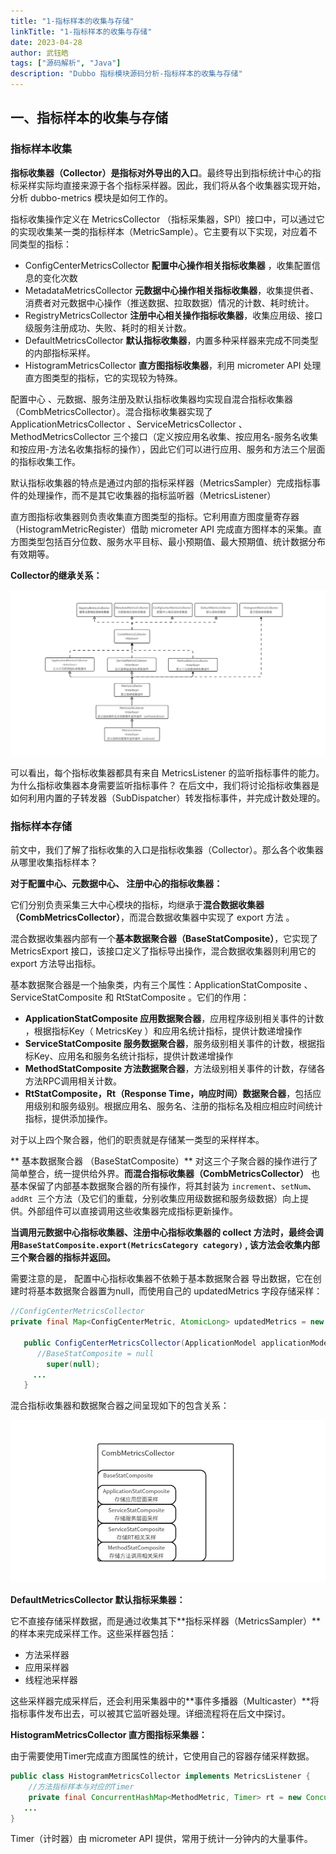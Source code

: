```yaml
---
title: "1-指标样本的收集与存储"
linkTitle: "1-指标样本的收集与存储"
date: 2023-04-28
author: 武钰皓
tags: ["源码解析", "Java"]
description: "Dubbo 指标模块源码分析-指标样本的收集与存储"
---
```


## 一、指标样本的收集与存储



### 指标样本收集

**指标收集器（Collector）是指标对外导出的入口**。最终导出到指标统计中心的指标采样实际均直接来源于各个指标采样器。因此，我们将从各个收集器实现开始，分析 dubbo-metrics 模块是如何工作的。

指标收集操作定义在 MetricsCollector （指标采集器，SPI）接口中，可以通过它的实现收集某一类的指标样本（MetricSample）。它主要有以下实现，对应着不同类型的指标：

* ConfigCenterMetricsCollector **配置中心操作相关指标收集器** ，收集配置信息的变化次数
* MetadataMetricsCollector **元数据中心操作相关指标收集器**，收集提供者、消费者对元数据中心操作（推送数据、拉取数据）情况的计数、耗时统计。
* RegistryMetricsCollector **注册中心相关操作指标收集器**，收集应用级、接口级服务注册成功、失败、耗时的相关计数。
* DefaultMetricsCollector **默认指标收集器**，内置多种采样器来完成不同类型的内部指标采样。
* HistogramMetricsCollector **直方图指标收集器**，利用 micrometer API 处理直方图类型的指标，它的实现较为特殊。

配置中心 、元数据、服务注册及默认指标收集器均实现自混合指标收集器（CombMetricsCollector）。混合指标收集器实现了 ApplicationMetricsCollector 、ServiceMetricsCollector 、MethodMetricsCollector 三个接口（定义按应用名收集、按应用名-服务名收集和按应用-方法名收集指标的操作），因此它们可以进行应用、服务和方法三个层面的指标收集工作。

默认指标收集器的特点是通过内部的指标采样器（MetricsSampler）完成指标事件的处理操作，而不是其它收集器的指标监听器（MetricsListener）

直方图指标收集器则负责收集直方图类型的指标。它利用直方图度量寄存器（HistogramMetricRegister）借助 micrometer API 完成直方图样本的采集。直方图类型包括百分位数、服务水平目标、最小预期值、最大预期值、统计数据分布有效期等。



**Collector的继承关系：**

![collectors](/imgs/blog/metrics-source-blog/collectors.png)

可以看出，每个指标收集器都具有来自 MetricsListener  的监听指标事件的能力。为什么指标收集器本身需要监听指标事件？ 在后文中，我们将讨论指标收集器是如何利用内置的子转发器（SubDispatcher）转发指标事件，并完成计数处理的。



### 指标样本存储

前文中，我们了解了指标收集的入口是指标收集器（Collector）。那么各个收集器从哪里收集指标样本？

**对于配置中心、元数据中心、 注册中心的指标收集器：**

它们分别负责采集三大中心模块的指标，均继承于**混合数据收集器（CombMetricsCollector）**，而混合数据收集器中实现了 export 方法 。

混合数据收集器内部有一个**基本数据聚合器（BaseStatComposite）**，它实现了 MetricsExport 接口，该接口定义了指标导出操作，混合数据收集器则利用它的 export 方法导出指标。

基本数据聚合器是一个抽象类，内有三个属性：ApplicationStatComposite 、ServiceStatComposite 和 RtStatComposite 。它们的作用：

* **ApplicationStatComposite 应用数据聚合器**，应用程序级别相关事件的计数 ，根据指标Key（ MetricsKey ）和应用名统计指标，提供计数递增操作
* **ServiceStatComposite 服务数据聚合器**，服务级别相关事件的计数，根据指标Key、应用名和服务名统计指标，提供计数递增操作
* **MethodStatComposite 方法数据聚合器**，方法级别相关事件的计数，存储各方法RPC调用相关计数。
* **RtStatComposite，Rt（Response Time，响应时间）数据聚合器**，包括应用级别和服务级别。根据应用名、服务名、注册的指标名及相应相应时间统计指标，提供添加操作。

对于以上四个聚合器，他们的职责就是存储某一类型的采样样本。


** 基本数据聚合器 （BaseStatComposite）** 对这三个子聚合器的操作进行了简单整合，统一提供给外界。**而混合指标收集器（CombMetricsCollector）** 也基本保留了内部基本数据聚合器的所有操作，将其封装为 `increment`、`setNum`、`addRt `三个方法（及它们的重载，分别收集应用级数据和服务级数据）向上提供。外部组件可以直接调用这些收集器完成指标更新操作。

**当调用元数据中心指标收集器、注册中心指标收集器的 collect 方法时，最终会调用`BaseStatComposite.export(MetricsCategory category)` , 该方法会收集内部三个聚合器的指标并返回。**

需要注意的是， 配置中心指标收集器不依赖于基本数据聚合器 导出数据，它在创建时将基本数据聚合器置为null，而使用自己的 updatedMetrics 字段存储采样：

```java
//ConfigCenterMetricsCollector
private final Map<ConfigCenterMetric, AtomicLong> updatedMetrics = new ConcurrentHashMap<>(); 

   public ConfigCenterMetricsCollector(ApplicationModel applicationModel) {
      //BaseStatComposite = null
        super(null);
     ...
   }
```

混合指标收集器和数据聚合器之间呈现如下的包含关系：

![composite-struct](/imgs/blog/metrics-source-blog/composite-struct.png)

**DefaultMetricsCollector 默认指标采集器：**

它不直接存储采样数据，而是通过收集其下**指标采样器（MetricsSampler）**的样本来完成采样工作。这些采样器包括：

* 方法采样器
* 应用采样器
* 线程池采样器

这些采样器完成采样后，还会利用采集器中的**事件多播器（Multicaster）**将指标事件发布出去，可以被其它监听器处理。详细流程将在后文中探讨。


**HistogramMetricsCollector 直方图指标采集器：**

由于需要使用Timer完成直方图属性的统计，它使用自己的容器存储采样数据。

```java
public class HistogramMetricsCollector implements MetricsListener {
    //方法指标样本与对应的Timer
    private final ConcurrentHashMap<MethodMetric, Timer> rt = new ConcurrentHashMap();
   ...
}
```

Timer（计时器）由 micrometer API 提供，常用于统计一分钟内的大量事件。
